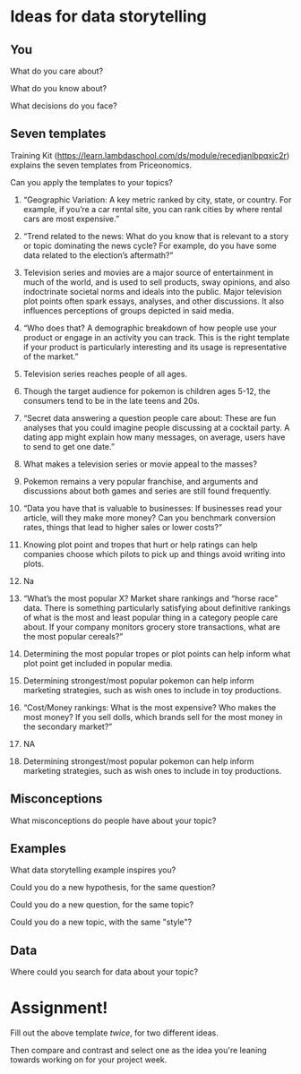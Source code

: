 # Ideas for data storytelling

## You

What do you care about?


What do you know about?


What decisions do you face?


## Seven templates

Training Kit (https://learn.lambdaschool.com/ds/module/recedjanlbpqxic2r) explains the seven templates from Priceonomics.

Can you apply the templates to your topics? 

1.	“Geographic Variation: A key metric ranked by city, state, or country. For example, if you’re a car rental site, you can rank cities by where rental cars are most expensive.”

2.	 “Trend related to the news: What do you know that is relevant to a story or topic dominating the news cycle? For example, do you have some data related to the election’s aftermath?”
  1.	Television series and movies are a major source of entertainment in much of the world, and is used to sell products, sway opinions, and also indoctrinate societal norms and ideals into the public. Major television plot points often spark essays, analyses, and other discussions. It also influences perceptions of groups depicted in said media.
  
3.	“Who does that? A demographic breakdown of how people use your product or engage in an activity you can track. This is the right template if your product is particularly interesting and its usage is representative of the market.”
  1.	Television series reaches people of all ages. 
  2.	Though the target audience for pokemon is children ages 5-12, the consumers tend to be in the late teens and 20s.
  
4.	“Secret data answering a question people care about: These are fun analyses that you could imagine people discussing at a cocktail party. A dating app might explain how many messages, on average, users have to send to get one date.”
  1.	What makes a television series or movie appeal to the masses?
  2.	Pokemon remains a very popular franchise, and arguments and discussions about both games and series are still found frequently. 
  
5.	“Data you have that is valuable to businesses: If businesses read your article, will they make more money? Can you benchmark conversion rates, things that lead to higher sales or lower costs?”
  1.	Knowing plot point and tropes that hurt or help ratings can help companies choose which pilots to pick up and things avoid writing into plots. 
  2.	Na
  
6.	“What’s the most popular X? Market share rankings and “horse race” data. There is something particularly satisfying about definitive rankings of what is the most and least popular thing in a category people care about. If your company monitors grocery store transactions, what are the most popular cereals?”
  1.	Determining the most popular tropes or plot points can help inform what plot point get included in popular media.
  2.	Determining strongest/most popular pokemon can help inform marketing strategies, such as wish ones to include in toy productions. 

7.	“Cost/Money rankings: What is the most expensive? Who makes the most money? If you sell dolls, which brands sell for the most money in the secondary market?”
  1.	NA
  2.	Determining strongest/most popular pokemon can help inform marketing strategies, such as wish ones to include in toy productions. 



## Misconceptions

What misconceptions do people have about your topic?


## Examples

What data storytelling example inspires you?


Could you do a new hypothesis, for the same question?


Could you do a new question, for the same topic?


Could you do a new topic, with the same "style"?


## Data

Where could you search for data about your topic?


# Assignment!

Fill out the above template *twice*, for two different ideas.

Then compare and contrast and select one as the idea you're leaning towards
working on for your project week.
